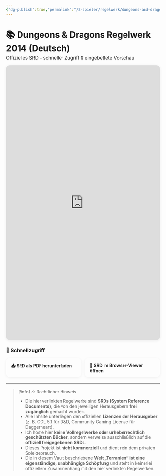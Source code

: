 ```yaml
---
{"dg-publish":true,"permalink":"/2-spieler/regelwerk/dungeons-and-dragons-regelwerk-2014-deutsch/"}
---
```



<!-- Page styles (nur für diese Datei) -->
<style>
.page-srd h1 { margin-bottom:.25rem }
.page-srd .sub { color:var(--text-muted); font-size:.95rem; margin:.1rem 0 1rem }
.page-srd .action-grid{
  display:grid; grid-template-columns:repeat(auto-fit,minmax(240px,1fr));
  gap:.8rem; margin:1rem 0 1.2rem
}
.page-srd .btn{
  display:inline-block; text-decoration:none; border-radius:.8rem;
  padding:.9rem 1rem; border:1px solid var(--background-modifier-border);
  background:var(--background-primary); box-shadow:0 2px 8px rgba(0,0,0,.06);
  font-weight:600
}
.page-srd .btn:hover{ transform:translateY(-1px) }
.page-srd .btn:active{ transform:translateY(0) }
.page-srd .pdf-frame{
  border:1px solid var(--background-modifier-border);
  border-radius:12px; overflow:hidden;
  box-shadow:0 2px 10px rgba(0,0,0,.08); margin-top:.5rem
}
.page-srd .pdf-frame iframe{ width:100%; height:min(85vh,900px); border:0 }
.page-srd .section{ margin:1.25rem 0 .5rem }
.page-srd hr{ border:0; border-top:1px solid var(--background-modifier-border); margin:1.1rem 0 }
</style>

<div class="page-srd">

# 📚 Dungeons & Dragons Regelwerk 2014 (Deutsch)
<div class="sub">Offizielles SRD – schneller Zugriff & eingebettete Vorschau</div>

<!-- 1) Eingebettete Vorschau -->
<div class="pdf-frame">
  <iframe
    src="https://mozilla.github.io/pdf.js/web/viewer.html?file=https%3A%2F%2Fcdn.jsdelivr.net%2Fgh%2FLucLes91%2Fterranien%40main%2Fpublic%2FDND_Regelwerk_2014.pdf#zoom=page-width"
    title="Daggerheart SRD – Vorschau">
  </iframe>
</div>

<div class="section"></div>

<!-- 2) Schnellzugriff -->
### 🚀 Schnellzugriff
<div class="action-grid">
  <a class="btn" href="https://cdn.jsdelivr.net/gh/LucLes91/terranien@main/public/DND_Regelwerk_2014.pdf">📥 SRD als PDF herunterladen</a>
  <a class="btn" href="https://mozilla.github.io/pdf.js/web/viewer.html?file=https%3A%2F%2Fcdn.jsdelivr.net%2Fgh%2FLucLes91%2Fterranien%40main%2Fpublic%2FDND_Regelwerk_2014.pdf#zoom=page-width">🔎 SRD im Browser-Viewer öffnen</a>
</div>

<hr/>

<!-- 3) Disclaimer am Ende -->
> [!info] ⚖️ Rechtlicher Hinweis
> - Die hier verlinkten Regelwerke sind **SRDs (System Reference Documents)**, die von den jeweiligen Herausgebern **frei zugänglich** gemacht wurden.  
> - Alle Inhalte unterliegen den offiziellen **Lizenzen der Herausgeber** (z. B. OGL 5.1 für D&D, Community Gaming License für Daggerheart).  
> - Ich hoste hier **keine Vollregelwerke oder urheberrechtlich geschützten Bücher**, sondern verweise ausschließlich auf die **offiziell freigegebenen SRDs**.  
> - Dieses Projekt ist **nicht kommerziell** und dient rein dem privaten Spielgebrauch.  
> - Die in diesem Vault beschriebene **Welt „Terranien“ ist eine eigenständige, unabhängige Schöpfung** und steht in keinerlei offiziellem Zusammenhang mit den hier verlinkten Regelwerken.

</div>
